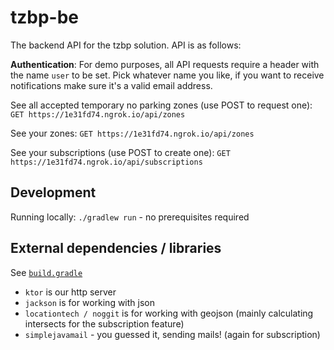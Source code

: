 # tzbp-be

The backend API for the tzbp solution. API is as follows:

**Authentication**: For demo purposes, all API requests require a header with the name `user` to be set. Pick whatever name you like, if you want to receive notifications make sure it's a valid email address.

See all accepted temporary no parking zones (use POST to request one):
`GET https://1e31fd74.ngrok.io/api/zones`

See your zones: `GET https://1e31fd74.ngrok.io/api/zones`

See your subscriptions (use POST to create one): `GET https://1e31fd74.ngrok.io/api/subscriptions`

## Development

Running locally: `./gradlew run` - no prerequisites required

## External dependencies / libraries

See [`build.gradle`](build.gradle)

- `ktor` is our http server
- `jackson` is for working with json
- `locationtech / noggit` is for working with geojson (mainly calculating intersects for the subscription feature)
- `simplejavamail` - you guessed it, sending mails! (again for subscription)

